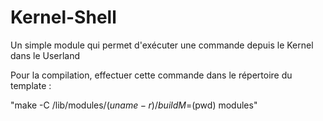# Kernel-Shell
Un simple module qui permet d'exécuter une commande depuis le Kernel dans le Userland

Pour la compilation, effectuer cette commande dans le répertoire du template :

"make -C /lib/modules/$(uname -r)/build M=$(pwd) modules"
